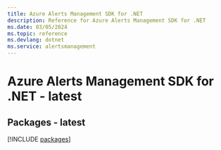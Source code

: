 ```yaml
---
title: Azure Alerts Management SDK for .NET
description: Reference for Azure Alerts Management SDK for .NET
ms.date: 03/05/2024
ms.topic: reference
ms.devlang: dotnet
ms.service: alertsmanagement
---
```

# Azure Alerts Management SDK for .NET - latest
## Packages - latest
[!INCLUDE [packages](alerts-management-index.md)]